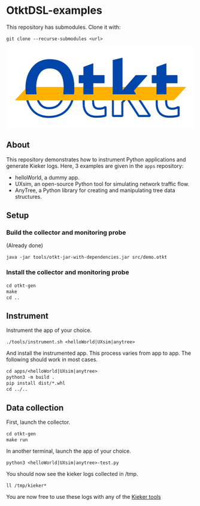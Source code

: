 # OtktDSL-examples

This repository has submodules.
Clone it with:
```
git clone --recurse-submodules <url>
```

![Otkt logo](res/otkt_logo.svg)

## About

This repository demonstrates how to instrument Python applications and generate Kieker logs.
Here, 3 examples are given in the `apps` repository:
- helloWorld, a dummy app.
- UXsim, an open-source Python tool for simulating network traffic flow.
- AnyTree, a Python library for creating and manipulating tree data structures.

## Setup

### Build the collector and monitoring probe
(Already done)
```
java -jar tools/otkt-jar-with-dependencies.jar src/demo.otkt
```

### Install the collector and monitoring probe
```
cd otkt-gen
make
cd ..
```

## Instrument
Instrument the app of your choice.
```
./tools/instrument.sh <helloWorld|UXsim|anytree>
```
And install the instrumented app. This process varies from app to app. The following should work in most cases.
```
cd apps/<helloWorld|UXsim|anytree>
python3 -m build .
pip install dist/*.whl
cd ../..
```

## Data collection
First, launch the collector.
```
cd otkt-gen
make run
```
In another terminal, launch the app of your choice.
```
python3 <helloWorld|UXsim|anytree>-test.py
```
You should now see the kieker logs collected in /tmp.
```
ll /tmp/kieker*
```
You are now free to use these logs with any of the [Kieker tools](https://kieker-monitoring.readthedocs.io/en/latest/kieker-tools/Kieker-Tools.html)
